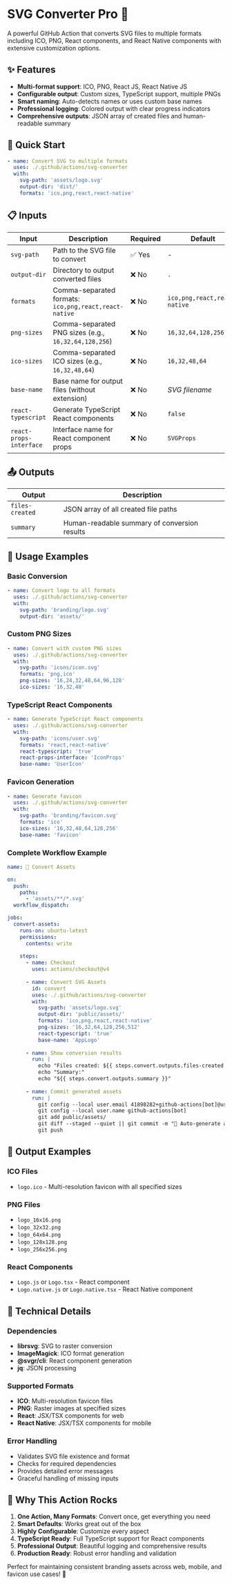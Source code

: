 # SVG Converter Pro 🎨

A powerful GitHub Action that converts SVG files to multiple formats including ICO, PNG, React components, and React Native components with extensive customization options.

## ✨ Features

- **Multi-format support**: ICO, PNG, React JS, React Native JS
- **Configurable output**: Custom sizes, TypeScript support, multiple PNGs
- **Smart naming**: Auto-detects names or uses custom base names
- **Professional logging**: Colored output with clear progress indicators
- **Comprehensive outputs**: JSON array of created files and human-readable summary

## 🚀 Quick Start

```yaml
- name: Convert SVG to multiple formats
  uses: ./.github/actions/svg-converter
  with:
    svg-path: 'assets/logo.svg'
    output-dir: 'dist/'
    formats: 'ico,png,react,react-native'
```

## 📋 Inputs

| Input                   | Description                                           | Required | Default                      |
| ----------------------- | ----------------------------------------------------- | -------- | ---------------------------- |
| `svg-path`              | Path to the SVG file to convert                       | ✅ Yes    | -                            |
| `output-dir`            | Directory to output converted files                   | ❌ No     | `.`                          |
| `formats`               | Comma-separated formats: `ico,png,react,react-native` | ❌ No     | `ico,png,react,react-native` |
| `png-sizes`             | Comma-separated PNG sizes (e.g., `16,32,64,128,256`)  | ❌ No     | `16,32,64,128,256`           |
| `ico-sizes`             | Comma-separated ICO sizes (e.g., `16,32,48,64`)       | ❌ No     | `16,32,48,64`                |
| `base-name`             | Base name for output files (without extension)        | ❌ No     | *SVG filename*               |
| `react-typescript`      | Generate TypeScript React components                  | ❌ No     | `false`                      |
| `react-props-interface` | Interface name for React component props              | ❌ No     | `SVGProps`                   |

## 📤 Outputs

| Output          | Description                                  |
| --------------- | -------------------------------------------- |
| `files-created` | JSON array of all created file paths         |
| `summary`       | Human-readable summary of conversion results |

## 🎯 Usage Examples

### Basic Conversion

```yaml
- name: Convert logo to all formats
  uses: ./.github/actions/svg-converter
  with:
    svg-path: 'branding/logo.svg'
    output-dir: 'assets/'
```

### Custom PNG Sizes

```yaml
- name: Convert with custom PNG sizes
  uses: ./.github/actions/svg-converter
  with:
    svg-path: 'icons/icon.svg'
    formats: 'png,ico'
    png-sizes: '16,24,32,48,64,96,128'
    ico-sizes: '16,32,48'
```

### TypeScript React Components

```yaml
- name: Generate TypeScript React components
  uses: ./.github/actions/svg-converter
  with:
    svg-path: 'icons/user.svg'
    formats: 'react,react-native'
    react-typescript: 'true'
    react-props-interface: 'IconProps'
    base-name: 'UserIcon'
```

### Favicon Generation

```yaml
- name: Generate favicon
  uses: ./.github/actions/svg-converter
  with:
    svg-path: 'branding/favicon.svg'
    formats: 'ico'
    ico-sizes: '16,32,48,64,128,256'
    base-name: 'favicon'
```

### Complete Workflow Example

```yaml
name: 🎨 Convert Assets

on:
  push:
    paths:
      - 'assets/**/*.svg'
  workflow_dispatch:

jobs:
  convert-assets:
    runs-on: ubuntu-latest
    permissions:
      contents: write
    
    steps:
      - name: Checkout
        uses: actions/checkout@v4
      
      - name: Convert SVG Assets
        id: convert
        uses: ./.github/actions/svg-converter
        with:
          svg-path: 'assets/logo.svg'
          output-dir: 'public/assets/'
          formats: 'ico,png,react,react-native'
          png-sizes: '16,32,64,128,256,512'
          react-typescript: 'true'
          base-name: 'AppLogo'
      
      - name: Show conversion results
        run: |
          echo "Files created: ${{ steps.convert.outputs.files-created }}"
          echo "Summary:"
          echo "${{ steps.convert.outputs.summary }}"
      
      - name: Commit generated assets
        run: |
          git config --local user.email 41898282+github-actions[bot]@users.noreply.github.com
          git config --local user.name github-actions[bot]
          git add public/assets/
          git diff --staged --quiet || git commit -m "🎨 Auto-generate assets from SVG"
          git push
```

## 🎨 Output Examples

### ICO Files

- `logo.ico` - Multi-resolution favicon with all specified sizes

### PNG Files

- `logo_16x16.png`
- `logo_32x32.png`
- `logo_64x64.png`
- `logo_128x128.png`
- `logo_256x256.png`

### React Components

- `Logo.js` or `Logo.tsx` - React component
- `Logo.native.js` or `Logo.native.tsx` - React Native component

## 🔧 Technical Details

### Dependencies

- **librsvg**: SVG to raster conversion
- **ImageMagick**: ICO format generation
- **@svgr/cli**: React component generation
- **jq**: JSON processing

### Supported Formats

- **ICO**: Multi-resolution favicon files
- **PNG**: Raster images at specified sizes
- **React**: JSX/TSX components for web
- **React Native**: JSX/TSX components for mobile

### Error Handling

- Validates SVG file existence and format
- Checks for required dependencies
- Provides detailed error messages
- Graceful handling of missing inputs

## 🎉 Why This Action Rocks

1. **One Action, Many Formats**: Convert once, get everything you need
2. **Smart Defaults**: Works great out of the box
3. **Highly Configurable**: Customize every aspect
4. **TypeScript Ready**: Full TypeScript support for React components  
5. **Professional Output**: Beautiful logging and comprehensive results
6. **Production Ready**: Robust error handling and validation

Perfect for maintaining consistent branding assets across web, mobile, and favicon use cases! 🚀
